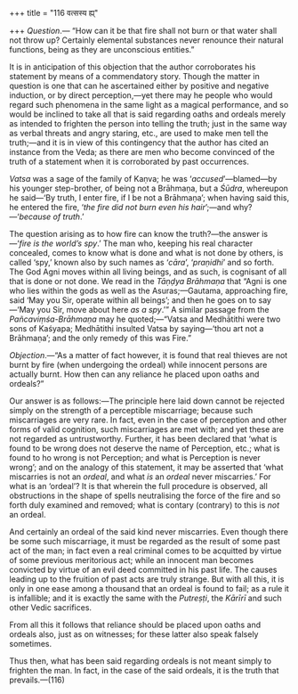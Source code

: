 +++
title = "116 वत्सस्य ह्य्"

+++
*Question*.— “How can it be that fire shall not burn or that water shall
not throw up? Certainly elemental substances never renounce their
natural functions, being as they are unconscious entities.”

It is in anticipation of this objection that the author corroborates his
statement by means of a commendatory story. Though the matter in
question is one that can he ascertained either by positive and negative
induction, or by direct perception,—yet there may he people who would
regard such phenomena in the same light as a magical performance, and so
would be inclined to take all that is said regarding oaths and ordeals
merely as intended to frighten the person into telling the truth; just
in the same way as verbal threats and angry staring, etc., are used to
make men tell the truth;—and it is in view of this contingency that the
author has cited an instance from the Veda; as there are men who become
convinced of the truth of a statement when it is corroborated by past
occurrences.

*Vatsa* was a sage of the family of Kaṇva; he was ‘*accused*’—blamed—by
his younger step-brother, of being not a Brāhmaṇa, but a *Śūdra*,
whereupon he said—‘By truth, I enter fire, if I be not a Brāhmaṇa’; when
having said this, he entered the fire, ‘*the fire did not burn even his
hair*’;—and why?—‘*because of truth*.’

The question arising as to how fire can know the truth?—the answer
is—‘*fire is the world’s spy*.’ The man who, keeping his real character
concealed, comes to know what is done and what is not done by others, is
called ‘spy,’ known also by such names as ‘*cāra*’, ‘*praṇidhi*’ and so
forth. The God Agni moves within all living beings, and as such, is
cognisant of all that is done or not done. We read in the *Tāṇḍya
Brāhmaṇa* that “Agni is one who lies within the gods as well as the
Asuras;—Gautama, approaching fire, said ‘May you Sir, operate within all
beings’; and then he goes on to say—‘May you Sir, move about here *as a
spy*.’” A similar passage from the *Pañcaviṃśa-Brāhmaṇa* may he
quoted;—“Vatsa and Medhātithi were two sons of Kaśyapa; Medhātithi
insulted Vatsa by saying—‘thou art not a Brāhmaṇa’; and the only remedy
of this was Fire.”

*Objection*.—“As a matter of fact however, it is found that real thieves
are not burnt by fire (when undergoing the ordeal) while innocent
persons are actually burnt. How then can any reliance he placed upon
oaths and ordeals?”

Our answer is as follows:—The principle here laid down cannot be
rejected simply on the strength of a perceptible miscarriage; because
such miscarriages are very rare. In fact, even in the case of perception
and other forms of valid cognition, such miscarriages are met with; and
yet these are not regarded as untrustworthy. Further, it has been
declared that ‘what is found to be wrong does not deserve the name of
Perception, etc.; what is found to ho wrong is not Perception; and what
is Perception is never wrong’; and on the analogy of this statement, it
may be asserted that ‘what miscarries is not an *ordeal*, and what *is*
an *ordeal* never miscarries.’ For what is an ‘ordeal’? It is that
wherein the full procedure is observed, all obstructions in the shape of
spells neutralising the force of the fire and so forth duly examined and
removed; what is contary (contrary) to this is *not* an ordeal.

And certainly an ordeal of the said kind never miscarries. Even though
there be some such miscarriage, it must be regarded as the result of
some past act of the man; in fact even a real criminal comes to be
acquitted by virtue of some previous meritorious act; while an innocent
man becomes convicted by virtue of an evil deed committed in his past
life. The causes leading up to the fruition of past acts are truly
strange. But with all this, it is only in one ease among a thousand that
an ordeal is found to fail; as a rule it is infallible; and it is
exactly the same with the *Putreṣṭi*, the *Kārīrī* and such other Vedic
sacrifices.

From all this it follows that reliance should be placed upon oaths and
ordeals also, just as on witnesses; for these latter also speak falsely
sometimes.

Thus then, what has been said regarding ordeals is not meant simply to
frighten the man. In fact, in the case of the said ordeals, it is the
truth that prevails.—(116)


